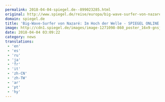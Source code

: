 ```yaml
---
permalink: 2018-04-04-spiegel.de--899023285.html
original: http://www.spiegel.de/reise/europa/big-wave-surfer-von-nazare-im-hoch-der-welle-a-1201024.html#ref=rss
domain: spiegel.de
title: 'Big-Wave-Surfer von Nazaré: Im Hoch der Welle - SPIEGEL ONLINE - Reise'
image: http://cdn1.spiegel.de/images/image-1271098-860_poster_16x9-gnsj-1271098.jpg
date: 2018-04-04 03:09:22
category: news
translations: 
 - 'en'
 - 'es'
 - 'ru'
 - 'ja'
 - 'fr'
 - 'it'
 - 'zh-CN'
 - 'zh-TW'
 - 'ar'
 - 'pt'
 - 'hy'
---
```


